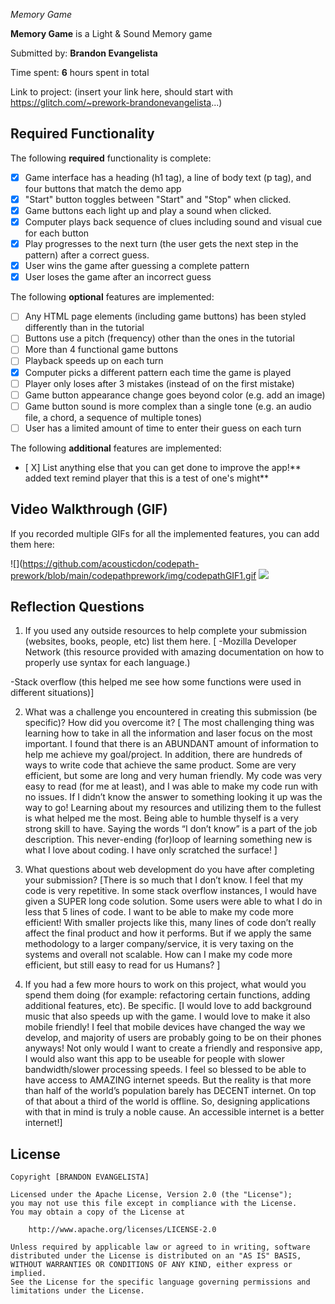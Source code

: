  *Memory Game*

**Memory Game** is a Light & Sound Memory game

Submitted by: **Brandon Evangelista**

Time spent: **6** hours spent in total

Link to project: (insert your link here, should start with https://glitch.com/~prework-brandonevangelista...)

## Required Functionality

The following **required** functionality is complete:

* [x] Game interface has a heading (h1 tag), a line of body text (p tag), and four buttons that match the demo app
* [x] "Start" button toggles between "Start" and "Stop" when clicked.
* [x] Game buttons each light up and play a sound when clicked.
* [x] Computer plays back sequence of clues including sound and visual cue for each button
* [x] Play progresses to the next turn (the user gets the next step in the pattern) after a correct guess.
* [x] User wins the game after guessing a complete pattern
* [x] User loses the game after an incorrect guess

The following **optional** features are implemented:

* [ ] Any HTML page elements (including game buttons) has been styled differently than in the tutorial
* [ ] Buttons use a pitch (frequency) other than the ones in the tutorial
* [ ] More than 4 functional game buttons
* [ ] Playback speeds up on each turn
* [x] Computer picks a different pattern each time the game is played
* [ ] Player only loses after 3 mistakes (instead of on the first mistake)
* [ ] Game button appearance change goes beyond color (e.g. add an image)
* [ ] Game button sound is more complex than a single tone (e.g. an audio file, a chord, a sequence of multiple tones)
* [ ] User has a limited amount of time to enter their guess on each turn

The following **additional** features are implemented:

- [ X] List anything else that you can get done to improve the app!** added text remind player that this is a test of one's might**

## Video Walkthrough (GIF)

If you recorded multiple GIFs for all the implemented features, you can add them here:

![](https://github.com/acousticdon/codepath-prework/blob/main/codepathprework/img/codepathGIF1.gif
![](https://github.com/acousticdon/codepath-prework/blob/main/codepathprework/img/codepathGIF2.gif)



## Reflection Questions
1. If you used any outside resources to help complete your submission (websites, books, people, etc) list them here.
[ -Mozilla Developer Network (this resource provided with amazing documentation on how to properly use syntax for each language.)

-Stack overflow (this helped me see how some functions were used in different situations)]


2. What was a challenge you encountered in creating this submission (be specific)? How did you overcome it? 
[	The most challenging thing was learning how to take in all the information and laser focus on the most important. I found that there is an ABUNDANT amount of information to help me achieve my goal/project. In addition, there are hundreds of ways to write code that achieve the same product. Some are very efficient, but some are long and very human friendly.
My code was very easy to read (for me at least), and I was able to make my code run with no issues. If I didn’t know the answer to something looking it up was the way to go!  Learning about my resources and utilizing them to the fullest is what helped me the most.  Being able to humble thyself is a very strong skill to have. Saying the words “I don’t know” is a part of the job description. This never-ending (for)loop of learning something new is what I love about coding. I have only scratched the surface!
]


3. What questions about web development do you have after completing your submission? 
[There is so much that I don’t know. I feel that my code is very repetitive. In some stack overflow instances, I would have given a SUPER long code solution. Some users were able to what I do in less that 5 lines of code. I want to be able to make my code more efficient! With smaller projects like this, many lines of code don’t really affect the final product and how it performs. But if we apply the same methodology to a larger company/service, it is very taxing on the systems and overall not scalable. How can I make my code more efficient, but still easy to read for us Humans?  ]

4. If you had a few more hours to work on this project, what would you spend them doing (for example: refactoring certain functions, adding additional features, etc). Be specific.
[I would love to add background music that also speeds up with the game. I would love to make it also mobile friendly! I feel that mobile devices have changed the way we develop, and majority of users are probably going to be on their phones anyways! Not only would I want to create a friendly and responsive app, I would also want this app to be useable for people with slower bandwidth/slower processing speeds.  I feel so blessed to be able to have access to AMAZING internet speeds. But the reality is that more than half of the world’s population barely has DECENT internet. On top of that about a third of the world is offline. So, designing applications with that in mind is truly a noble cause. An accessible internet is a better internet!]





## License

    Copyright [BRANDON EVANGELISTA]

    Licensed under the Apache License, Version 2.0 (the "License");
    you may not use this file except in compliance with the License.
    You may obtain a copy of the License at

        http://www.apache.org/licenses/LICENSE-2.0

    Unless required by applicable law or agreed to in writing, software
    distributed under the License is distributed on an "AS IS" BASIS,
    WITHOUT WARRANTIES OR CONDITIONS OF ANY KIND, either express or implied.
    See the License for the specific language governing permissions and
    limitations under the License.
